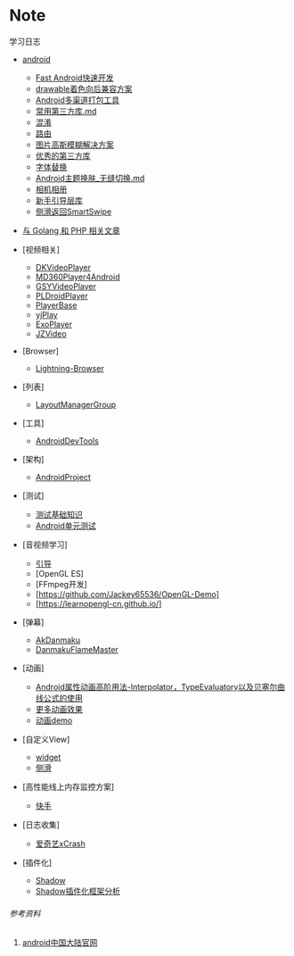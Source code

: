 # Note
学习日志

+ [android](/Android)
    + [Fast Android快速开发](/Android/android快速开发框架搭建.md)
    + [drawable着色向后兼容方案](/Android/drawable着色向后兼容方案.md)
    + [Android多渠道打包工具](/Android/android多渠道打包工具.md)
    + [常用第三方库.md](/Android/常用第三方库.md)
    + [混淆](/Android/混淆.md)
    + [路由](/Android/路由.md)
    + [图片高斯模糊解决方案](/Android/图片高斯模糊解决方案.md)
    + [优秀的第三方库](/Android/第三方库.md)
    + [字体替换](/Android/字体替换.md)
    + [Android主题换肤_无缝切换.md](/Android/Android主题换肤_无缝切换.md)
    + [相机相册](/Android/相机相册图片.md)
    + [新手引导层库](/Android/新手引导层库.md)
    + [侧滑返回SmartSwipe](https://github.com/luckybilly/SmartSwipe)

+ [与 Golang 和 PHP 相关文章](https://github.com/wuYin/blog/blob/master/README.md)
+ [视频相关]
    + [DKVideoPlayer](https://github.com/Doikki/DKVideoPlayer)
    + [MD360Player4Android](https://github.com/ashqal/MD360Player4Android)
    + [GSYVideoPlayer](https://github.com/CarGuo/GSYVideoPlayer)
    + [PLDroidPlayer](https://github.com/pili-engineering/PLDroidPlayer)
    + [PlayerBase](https://github.com/jiajunhui/PlayerBase)
    + [yjPlay](https://github.com/yangchaojiang/yjPlay)
    + [ExoPlayer](https://github.com/google/ExoPlayer)
    + [JZVideo](https://github.com/Jzvd/JZVideo)
+ [Browser]
    + [Lightning-Browser](https://github.com/anthonycr/Lightning-Browser)
+ [列表]
    + [LayoutManagerGroup](https://github.com/DingMouRen/LayoutManagerGroup)
+ [工具]
    + [AndroidDevTools](https://github.com/inferjay/AndroidDevTools)
+ [架构]
    + [AndroidProject](https://github.com/getActivity/AndroidProject)
+ [测试]
    + [测试基础知识](https://developer.android.com/training/testing/fundamentals?hl=zh-cn#organize-code)
    + [Android单元测试](https://jsonchao.github.io/2018/07/09/%E4%B8%80%E6%96%87%E5%85%A8%E9%9D%A2%E4%BA%86%E8%A7%A3Android%E5%8D%95%E5%85%83%E6%B5%8B%E8%AF%95/)
+ [音视频学习]
    + [引导](https://zhuanlan.zhihu.com/p/150528739)
    + [OpenGL ES]
    + [FFmpeg开发]
    + [https://github.com/Jackey65536/OpenGL-Demo]
    + [https://learnopengl-cn.github.io/]
+ [弹幕]
    + [AkDanmaku](https://github.com/KwaiAppTeam/AkDanmaku)
    + [DanmakuFlameMaster](https://github.com/bilibili/DanmakuFlameMaster)
+ [动画]
    + [Android属性动画高阶用法-Interpolator，TypeEvaluatory以及贝塞尔曲线公式的使用](https://blog.csdn.net/SilentWeek/article/details/71216571)
    + [更多动画效果](https://github.com/yuanbaoyu/AndroidViewAnimations)
    + [动画demo](https://github.com/yuanbaoyu/AnimaDemo)
+ [自定义View]
    + [widget](https://github.com/yuanbaoyu/widget)
    + [侧滑](https://github.com/luckybilly/SmartSwipe?spm=a2c4e.10696291.0.0.6f4e19a4BiZiK2)
+ [高性能线上内存监控方案]
    + [快手](https://github.com/KwaiAppTeam/KOOM)
+ [日志收集]
    + [爱奇艺xCrash](https://github.com/iqiyi/xCrash)
+ [插件化]
    + [Shadow](https://github.com/Tencent/Shadow)
    + [Shadow插件化框架分析](https://zhuanlan.zhihu.com/p/74594715)
###### 参考资料
1. [android中国大陆官网](https://developer.android.google.cn/)
